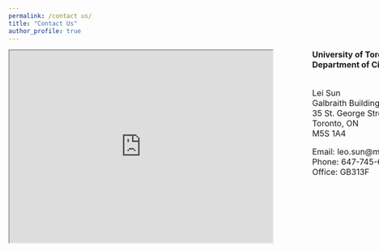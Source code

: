 ```yaml
---
permalink: /contact us/
title: "Contact Us"
author_profile: true
---
```


<div style="width:1100px; height:400">
   <!-- map -->
   <div style="float:left;width:420px">
      <iframe src="https://maps.google.com/maps?q=Galbraith%20Building&#038;t=m&#038;z=15&#038;output=embed&#038;iwloc=near"
	          title="Galbraith Building"
	          aria-label="Galbraith Building"
	          width="520"
	          height="380"
      ></iframe>
   </div>

   <!-- intro -->
   <div style="float:right;width:500px">
     <font size ="3.2">
	 <b>University of Toronto (St. George Campus)<br/>	 Department of Civil &amp; Mineral Engineering</b><p><br/>
	 Lei Sun<br/> Galbraith Building<br />35 St. George Street<br /> Toronto, ON<br /> M5S 1A4
	 </p><p>Email:  leo.sun@mail.utoronto.ca<br />
	 Phone: 647-745-6688<br />
	 Office: GB313F</p>
	 </font>
	<!-- logo -->
	<span class="elementor-grid-item">
       <a class="elementor-icon elementor-social-icon elementor-social-icon-facebook 
                elementor-animation-push elementor-repeater-item-098e28d" href="https://www.
                facebook.com/grasselligeomech/" target="_blank">
	   <span class="elementor-screen-only"></span>
	   <i class="fab fa-facebook"></i>					</a>
    </span>
	<span class="elementor-grid-item">
        <a class="elementor-icon elementor-social-icon elementor-social-icon-twitter 
                  elementor-animation-push elementor-repeater-item-5ffdee0" href="https://twitter.com/GrasselliGeomec" target="_blank">
	    <span class="elementor-screen-only"></span>
	    <i class="fab fa-twitter"></i>					</a>
    </span>
	<span class="elementor-grid-item">
       <a class="elementor-icon elementor-social-icon elementor-social-icon-youtube 
                 elementor-animation-push elementor-repeater-item-2cc4cb2" href="https://www.youtube.com/channel/UCnJn3qlalSb7muYDhjNBGIA/" target="_blank">
	    <span class="elementor-screen-only"></span>
	    <i class="fab fa-youtube"></i>					</a>
    </span>
	<span class="elementor-grid-item">
        <a class="elementor-icon elementor-social-icon elementor-social-icon-linkedin 
                  elementor-animation-push elementor-repeater-item-102e364" href="https://ca.linkedin.com/in/grasselli-geomechanics-group" target="_blank">
	    <span class="elementor-screen-only"></span>
	    <i class="fab fa-linkedin"></i>					</a>
    </span>			
   </div>
</div>


